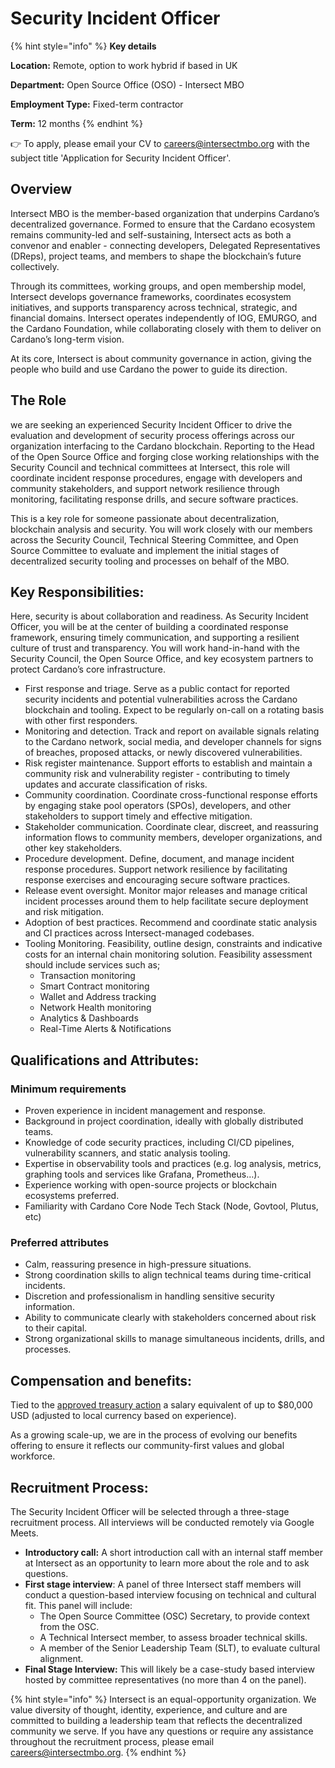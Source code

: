 # Security Incident Officer

{% hint style="info" %}
**Key details**

**Location:** Remote, option to work hybrid if based in UK

**Department:** Open Source Office (OSO) - Intersect MBO

**Employment Type:** Fixed-term contractor

**Term:** 12 months
{% endhint %}

👉 To apply, please email your CV to careers@intersectmbo.org with the subject title 'Application for Security Incident Officer'.&#x20;

## Overview

Intersect MBO is the member-based organization that underpins Cardano’s decentralized governance. Formed to ensure that the Cardano ecosystem remains community-led and self-sustaining, Intersect acts as both a convenor and enabler - connecting developers, Delegated Representatives (DReps), project teams, and members to shape the blockchain’s future collectively.

Through its committees, working groups, and open membership model, Intersect develops governance frameworks, coordinates ecosystem initiatives, and supports transparency across technical, strategic, and financial domains. Intersect operates independently of IOG, EMURGO, and the Cardano Foundation, while collaborating closely with them to deliver on Cardano’s long-term vision.

At its core, Intersect is about community governance in action, giving the people who build and use Cardano the power to guide its direction.

## The Role

we are seeking an experienced Security Incident Officer to drive the evaluation and development of security process offerings across our organization interfacing to the Cardano blockchain.  Reporting to the Head of the Open Source Office and forging close working relationships with the Security Council and technical committees at Intersect, this role will coordinate incident response procedures, engage with developers and community stakeholders, and support network resilience through monitoring, facilitating response drills, and secure software practices.

This is a key role for someone passionate about decentralization, blockchain analysis and security. You will work closely with our members across the Security Council, Technical Steering Committee, and Open Source Committee to evaluate and implement the initial stages of decentralized security tooling and processes on behalf of the MBO. &#x20;

## Key Responsibilities:&#x20;

Here, security is about collaboration and readiness. As Security Incident Officer, you will be at the center of building a coordinated response framework, ensuring timely communication, and supporting a resilient culture of trust and transparency. You will work hand-in-hand with the Security Council, the Open Source Office, and key ecosystem partners to protect Cardano’s core infrastructure.

* First response and triage. Serve as a public contact for reported security incidents and potential vulnerabilities across the Cardano blockchain and tooling. Expect to be regularly on-call on a rotating basis with other first responders.
* Monitoring and detection. Track and report on available signals relating to the Cardano network, social media, and developer channels for signs of breaches, proposed attacks, or newly discovered vulnerabilities.
* Risk register maintenance. Support efforts to establish and maintain a community risk and vulnerability register -  contributing to timely updates and accurate classification of risks.
* Community coordination. Coordinate cross-functional response efforts by engaging stake pool operators (SPOs), developers, and other stakeholders to support timely and effective mitigation.
* Stakeholder communication. Coordinate clear, discreet, and reassuring information flows to community members, developer organizations, and other key stakeholders.
* Procedure development. Define, document, and manage incident response procedures. Support network resilience by facilitating response exercises and encouraging secure software practices.
* Release event oversight. Monitor major releases and manage critical incident processes around them to help facilitate secure deployment and risk mitigation.
* Adoption of best practices. Recommend and coordinate static analysis and CI practices across Intersect-managed codebases.
* Tooling Monitoring. Feasibility, outline design, constraints and indicative costs for an internal chain monitoring solution. Feasibility assessment  should include services such as;
  * Transaction monitoring
  * Smart Contract monitoring
  * Wallet and Address tracking
  * Network Health monitoring
  * Analytics & Dashboards
  * Real-Time Alerts & Notifications

## Qualifications and Attributes:&#x20;

### Minimum requirements

* Proven experience in incident management and response.
* Background in project coordination, ideally with globally distributed teams.
* Knowledge of code security practices, including CI/CD pipelines, vulnerability scanners, and static analysis tooling.
* Expertise in observability tools and practices (e.g. log analysis, metrics, graphing tools and services like Grafana, Prometheus…).
* Experience working with open-source projects or blockchain ecosystems preferred.
* Familiarity with Cardano Core Node Tech Stack (Node, Govtool, Plutus, etc)

### Preferred attributes

* Calm, reassuring presence in high-pressure situations.
* Strong coordination skills to align technical teams during time-critical incidents.
* Discretion and professionalism in handling sensitive security information.
* Ability to communicate clearly with stakeholders concerned about risk to their capital.
* Strong organizational skills to manage simultaneous incidents, drills, and processes.

## Compensation and benefits:&#x20;

Tied to the [approved treasury action](https://gov.tools/outcomes/governance_actions/8ad3d454f3496a35cb0d07b0fd32f687f66338b7d60e787fc0a22939e5d8833e#11) a salary equivalent of up to $80,000 USD (adjusted to local currency based on experience).&#x20;

As a growing scale-up, we are in the process of evolving our benefits offering to ensure it reflects our community-first values and global workforce.

## Recruitment Process:&#x20;

The Security Incident Officer will be selected through a three-stage recruitment process. All interviews will be conducted remotely via Google Meets.&#x20;

* **Introductory call:** A short introduction call with an internal staff member at Intersect as an opportunity to learn more about the role and to ask questions.&#x20;
* **First stage interview**:  A panel of three Intersect staff members will conduct a question-based interview focusing on technical and cultural fit. This panel will include:
  * The Open Source Committee (OSC) Secretary, to provide context from the OSC.
  * A Technical Intersect member, to assess broader technical skills.
  * A member of the Senior Leadership Team (SLT), to evaluate cultural alignment.
* **Final Stage Interview:** This will likely be a case-study based interview hosted by committee representatives (no more than 4 on the panel).&#x20;

{% hint style="info" %}
Intersect is an equal-opportunity organization. We value diversity of thought, identity, experience, and culture and are committed to building a leadership team that reflects the decentralized community we serve.  If you have any questions or require any assistance throughout the recruitment process, please email careers@intersectmbo.org.&#x20;
{% endhint %}







